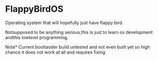 # FlappyBirdOS
Operating system that will hopefully just have flappy bird.

Notsupposed to be anything serious,this is just to learn os development andthis lowlevel programming.

Note* Current bootlaoder build untested and not even built yet so high chance it does not work at all and requires fixing
